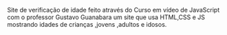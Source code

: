 Site de verificação de idade feito através do Curso em vídeo de JavaScript com o professor Gustavo Guanabara um site que usa HTML,CSS e JS mostrando idades de crianças ,jovens ,adultos e idosos.
